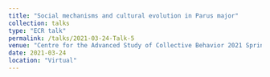 ```yaml
---
title: "Social mechanisms and cultural evolution in Parus major"
collection: talks
type: "ECR talk"
permalink: /talks/2021-03-24-Talk-5
venue: "Centre for the Advanced Study of Collective Behavior 2021 Spring Retreat"
date: 2021-03-24
location: "Virtual"
---
```

